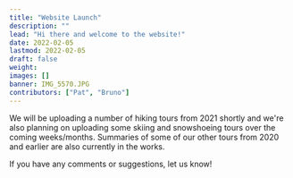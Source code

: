 ```yaml
---
title: "Website Launch"
description: ""
lead: "Hi there and welcome to the website!"
date: 2022-02-05
lastmod: 2022-02-05
draft: false
weight: 
images: []
banner: IMG_5570.JPG
contributors: ["Pat", "Bruno"]
---
```


<link href="../../style.css" rel="stylesheet"></link>

We will be uploading a number of hiking tours from 2021 shortly and we're also
planning on uploading some skiing and snowshoeing tours over the coming
weeks/months.  Summaries of some of our other tours from 2020 and earlier are
also currently in the works.

If you have any comments or suggestions, let us know!